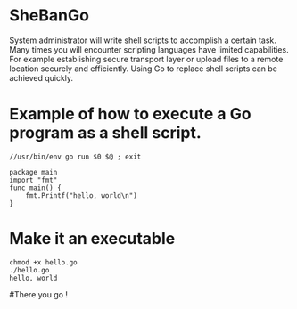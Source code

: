 # SheBanGo

System administrator will write shell scripts to accomplish a certain task.
Many times you will encounter scripting languages have limited capabilities.
For example establishing secure transport layer or upload files to a remote location securely and efficiently.
Using Go to replace shell scripts can be achieved quickly.

# Example of how to execute a Go program as a shell script.

```
//usr/bin/env go run $0 $@ ; exit

package main
import "fmt"
func main() {
    fmt.Printf("hello, world\n")
}
```

# Make it an executable

```
chmod +x hello.go
./hello.go
hello, world
```
#There you go !
